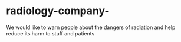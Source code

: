 # radiology-company-
We would like to warn people about the dangers of radiation and help reduce its harm to stuff and patients
